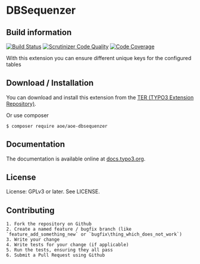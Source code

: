 # DBSequenzer

## Build information
[![Build Status](https://travis-ci.org/AOEpeople/aoe_dbsequenzer.svg)](https://travis-ci.org/AOEpeople/aoe_dbsequenzer)
[![Scrutinizer Code Quality](https://scrutinizer-ci.com/g/AOEpeople/aoe_dbsequenzer/badges/quality-score.png?b=master)](https://scrutinizer-ci.com/g/AOEpeople/aoe_dbsequenzer/?branch=master)
[![Code Coverage](https://scrutinizer-ci.com/g/AOEpeople/aoe_dbsequenzer/badges/coverage.png?b=master)](https://scrutinizer-ci.com/g/AOEpeople/aoe_dbsequenzer/?branch=master)

With this extension you can ensure different unique keys for the configured tables

## Download / Installation

You can download and install this extension from the [TER (TYPO3 Extension Repository)][1].

Or use composer

```shell
$ composer require aoe/aoe-dbsequenzer
```

## Documentation

The documentation is available online at [docs.typo3.org][2].

## License

License: GPLv3 or later. See LICENSE.

## Contributing

	1. Fork the repository on Github
	2. Create a named feature / bugfix branch (like `feature_add_something_new` or `bugfix\thing_which_does_not_work`)
	3. Write your change
	4. Write tests for your change (if applicable)
	5. Run the tests, ensuring they all pass
	6. Submit a Pull Request using Github

[1]: http://typo3.org/extensions/repository/view/aoe_dbsequenzer
[2]: https://docs.typo3.org/typo3cms/extensions/aoe_dbsequenzer/
